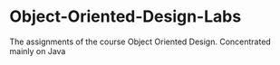 # Object-Oriented-Design-Labs
The assignments of the course Object Oriented Design. Concentrated mainly on Java
